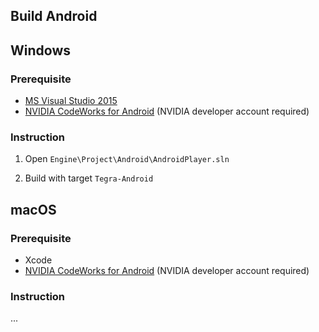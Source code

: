 ﻿Build Android
-------------------

## Windows

### Prerequisite

  * [MS Visual Studio 2015](https://www.visualstudio.com/downloads/)
  * [NVIDIA CodeWorks for Android](https://developer.nvidia.com/rdp/assets/codeworksforandroid-1r5-windows) (NVIDIA developer account required)

### Instruction

  1. Open `Engine\Project\Android\AndroidPlayer.sln`

  2. Build with target `Tegra-Android`

## macOS

### Prerequisite

  * Xcode
  * [NVIDIA CodeWorks for Android](https://developer.nvidia.com/rdp/assets/codeworksforandroid-1r5-osx) (NVIDIA developer account required)

### Instruction

...
